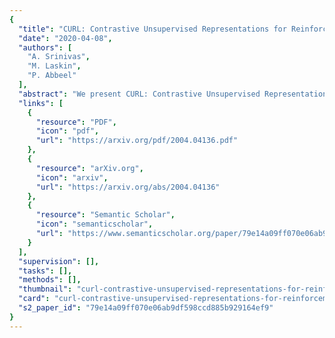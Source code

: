 ```yaml
---
{
  "title": "CURL: Contrastive Unsupervised Representations for Reinforcement Learning",
  "date": "2020-04-08",
  "authors": [
    "A. Srinivas",
    "M. Laskin",
    "P. Abbeel"
  ],
  "abstract": "We present CURL: Contrastive Unsupervised Representations for Reinforcement Learning. CURL extracts high-level features from raw pixels using contrastive learning and performs off-policy control on top of the extracted features. CURL outperforms prior pixel-based methods, both model-based and model-free, on complex tasks in the DeepMind Control Suite and Atari Games showing 1.9x and 1.6x performance gains at the 100K environment and interaction steps benchmarks respectively. On the DeepMind Control Suite, CURL is the first image-based algorithm to nearly match the sample-efficiency and performance of methods that use state-based features.",
  "links": [
    {
      "resource": "PDF",
      "icon": "pdf",
      "url": "https://arxiv.org/pdf/2004.04136.pdf"
    },
    {
      "resource": "arXiv.org",
      "icon": "arxiv",
      "url": "https://arxiv.org/abs/2004.04136"
    },
    {
      "resource": "Semantic Scholar",
      "icon": "semanticscholar",
      "url": "https://www.semanticscholar.org/paper/79e14a09ff070e06ab9df598ccd885b929164ef9"
    }
  ],
  "supervision": [],
  "tasks": [],
  "methods": [],
  "thumbnail": "curl-contrastive-unsupervised-representations-for-reinforcement-learning-thumb.jpg",
  "card": "curl-contrastive-unsupervised-representations-for-reinforcement-learning-card.jpg",
  "s2_paper_id": "79e14a09ff070e06ab9df598ccd885b929164ef9"
}
---
```


